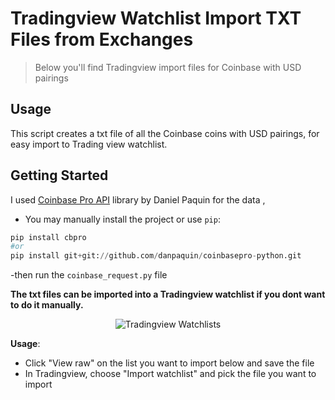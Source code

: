 # Tradingview Watchlist Import TXT Files from Exchanges

> Below you'll find Tradingview import files for Coinbase with USD pairings

## Usage

This script creates a txt file of all the Coinbase coins with USD pairings, for easy import to Trading view watchlist.

## Getting Started
I used [Coinbase Pro API](https://github.com/danpaquin/coinbasepro-python/blob/master/README.md) library by Daniel Paquin for the data , 

- You may manually install the project or use ```pip```:
```python
pip install cbpro
#or
pip install git+git://github.com/danpaquin/coinbasepro-python.git
```

-then run the ```coinbase_request.py``` file

**The txt files can be imported into a Tradingview watchlist if you dont want to do it manually.**

<p align="center">
  <img src="https://i.imgur.com/jeZpljC.png" alt="Tradingview Watchlists" />
</p>

**Usage**:

* Click "View raw" on the list you want to import below and save the file
* In Tradingview, choose "Import watchlist" and pick the file you want to import